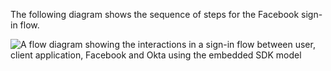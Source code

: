 The following diagram shows the sequence of steps for the Facebook sign-in flow.

<div class="full">

![A flow diagram showing the interactions in a sign-in flow between user, client application, Facebook and Okta using the embedded SDK model](/img/oie-embedded-sdk/oie-embedded-go-social-sign-in-flow-diagram.png)

<!--
   Source image: https://www.figma.com/file/YH5Zhzp66kGCglrXQUag2E/%F0%9F%93%8A-Updated-Diagrams-for-Dev-Docs?type=design&node-id=4358%3A13421&mode=design&t=xkHPdsAf8fz55PkT-1  oie-embedded-go-social-sign-in-flow-diagram
-->

</div>
